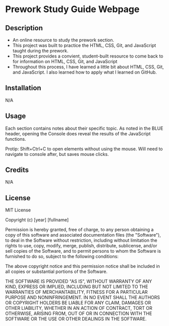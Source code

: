 # Prework Study Guide Webpage

## Description
- An online resource to study the prework section.
- This project was built to practice the HTML, CSS, Git, and JavaScript taught during the prework.
- This project provides a convient, student-built resource to come back to for information on HTML, CSS, Git, and JavaScript
- Throughout this process, I have learned a little bit about HTML, CSS, Git, and JavaScript. I also learned how to apply what I learned on GitHub.

## Installation

N/A

## Usage

Each section contains notes about their specific topic. As noted in the BLUE header, opening the Console does reveal the results of the JavaScript functions. 

Protip: Shift+Ctrl+C to open elements without using the mouse. Will need to navigate to console after, but saves mouse clicks.

## Credits

N/A

## License
MIT License

Copyright (c) [year] [fullname]

Permission is hereby granted, free of charge, to any person obtaining a copy
of this software and associated documentation files (the "Software"), to deal
in the Software without restriction, including without limitation the rights
to use, copy, modify, merge, publish, distribute, sublicense, and/or sell
copies of the Software, and to permit persons to whom the Software is
furnished to do so, subject to the following conditions:

The above copyright notice and this permission notice shall be included in all
copies or substantial portions of the Software.

THE SOFTWARE IS PROVIDED "AS IS", WITHOUT WARRANTY OF ANY KIND, EXPRESS OR
IMPLIED, INCLUDING BUT NOT LIMITED TO THE WARRANTIES OF MERCHANTABILITY,
FITNESS FOR A PARTICULAR PURPOSE AND NONINFRINGEMENT. IN NO EVENT SHALL THE
AUTHORS OR COPYRIGHT HOLDERS BE LIABLE FOR ANY CLAIM, DAMAGES OR OTHER
LIABILITY, WHETHER IN AN ACTION OF CONTRACT, TORT OR OTHERWISE, ARISING FROM,
OUT OF OR IN CONNECTION WITH THE SOFTWARE OR THE USE OR OTHER DEALINGS IN THE
SOFTWARE.